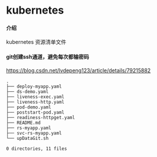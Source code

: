 # kubernetes

#### 介绍
kubernetes 资源清单文件

#### git创建ssh通道，避免每次都输密码

https://blog.csdn.net/lvdepeng123/article/details/79215882

```
.
├── deploy-myapp.yaml
├── ds-demo.yaml
├── liveness-exec.yaml
├── liveness-http.yaml
├── pod-demo.yaml
├── poststart-pod.yaml
├── readiness-httpget.yaml
├── README.md
├── rs-myapp.yaml
├── svc-rs-myapp.yaml
└── upDataGit.sh

0 directories, 11 files
```
